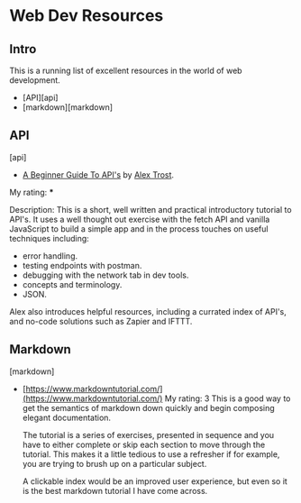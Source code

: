 # Web Dev Resources

## Intro

This is a running list of excellent resources in the world of web development.

- [API][api]
- [markdown][markdown]

## API

[api]

- [A Beginner Guide To API's](https://snipcart.com/blog/integrating-apis-introduction) by [Alex Trost](https://snipcart.com/blog?author=7303).

My rating: **\***

Description: This is a short, well written and practical introductory tutorial to API's. It uses a well thought out exercise with the fetch API and vanilla JavaScript to build a simple app and in the process touches on useful techniques including:

- error handling.
- testing endpoints with postman.
- debugging with the network tab in dev tools.
- concepts and terminology.
- JSON.

Alex also introduces helpful resources, including a currated index of API's, and no-code solutions such as Zapier and IFTTT.

## Markdown

[markdown]

- [https://www.markdowntutorial.com/](https://www.markdowntutorial.com/)
  My rating: 3
  This is a good way to get the semantics of markdown down quickly and begin composing elegant documentation.

  The tutorial is a series of exercises, presented in sequence and you have to either complete or skip each section to move through the tutorial. This makes it a little tedious to use a refresher if for example, you are trying to brush up on a particular subject.

  A clickable index would be an improved user experience, but even so it is the best markdown tutorial I have come across.
